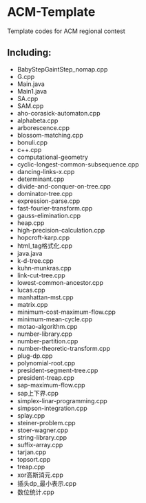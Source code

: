 # ACM-Template
Template codes for ACM regional contest

## Including:

* BabyStepGaintStep_nomap.cpp		
* G.cpp					
* Main.java				
* Main1.java				
* SA.cpp					
* SAM.cpp					
* aho-corasick-automaton.cpp		
* alphabeta.cpp				
* arborescence.cpp			
* blossom-matching.cpp			
* bonuli.cpp				
* c++.cpp					
* computational-geometry			
* cyclic-longest-common-subsequence.cpp	
* dancing-links-x.cpp			
* determinant.cpp				
* divide-and-conquer-on-tree.cpp		
* dominator-tree.cpp			
* expression-parse.cpp			
* fast-fourier-transform.cpp		
* gauss-elimination.cpp			
* heap.cpp	
* high-precision-calculation.cpp		
* hopcroft-karp.cpp			
* html_tag格式化.cpp			
* java.java				
* k-d-tree.cpp				
* kuhn-munkras.cpp			
* link-cut-tree.cpp				
* lowest-common-ancestor.cpp	
* lucas.cpp	
* manhattan-mst.cpp	
* matrix.cpp	
* minimum-cost-maximum-flow.cpp	
* minimum-mean-cycle.cpp	
* motao-algorithm.cpp		
* number-library.cpp	
* number-partition.cpp	
* number-theoretic-transform.cpp	
* plug-dp.cpp		
* polynomial-root.cpp		
* president-segment-tree.cpp		
* president-treap.cpp		
* sap-maximum-flow.cpp		
* sap上下界.cpp	
* simplex-linar-programming.cpp	
* simpson-integration.cpp			
* splay.cpp		
* steiner-problem.cpp		
* stoer-wagner.cpp	
* string-library.cpp	
* suffix-array.cpp	
* tarjan.cpp	
* topsort.cpp
* treap.cpp	
* xor高斯消元.cpp		
* 插头dp_最小表示.cpp	
* 数位统计.cpp	
